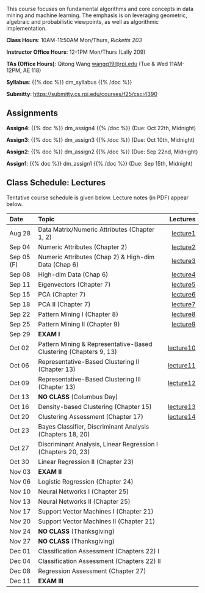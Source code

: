 <!--
.. title: CSCI4390-6390 Data Mining
.. slug: datamining
.. date: 2025-08-13 09:00:31 UTC-04:00
.. tags:
.. category:
.. link:
.. description:
.. has_math: True
.. type: text
-->

This course focuses on fundamental algorithms and core concepts in data
mining and machine learning. The emphasis is on leveraging geometric,
algebraic and probabilistic viewpoints, as well as algorithmic implementation.

**Class Hours**: 10AM-11:50AM Mon/Thurs, _Ricketts 203_

**Instructor Office Hours**: 12-1PM Mon/Thurs (Lally 209)

**TAs (Office Hours)**: Qitong Wang <wangq19@rpi.edu> (Tue & Wed 11AM-12PM, AE 118)

**Syllabus**: {{% doc %}} dm_syllabus {{% /doc %}}

**Submitty**: <https://submitty.cs.rpi.edu/courses/f25/csci4390>

## Assignments

**Assign4**: {{% doc %}} dm_assign4 {{% /doc %}} (Due: Oct 22th, Midnight)

**Assign3**: {{% doc %}} dm_assign3 {{% /doc %}} (Due: Oct 10th, Midnight)

**Assign2**: {{% doc %}} dm_assign2 {{% /doc %}} (Due: Sep 22nd, Midnight)

**Assign1**: {{% doc %}} dm_assign1 {{% /doc %}} (Due: Sep 15th, Midnight)

## Class Schedule: Lectures

Tentative course schedule is given below. Lecture notes (in PDF) appear
below.

| Date       | Topic                                                             |                                                               Lectures |
| :--------- | :-----------------------------------------------------------------| ---------------------------------------------------------------------: |
| Aug 28     | Data Matrix/Numeric Attributes (Chapter 1, 2)                     | [lecture1](http://www.cs.rpi.edu/~zaki/DMCOURSE/lectures/lecture1.pdf) |
| Sep 04     | Numeric Attributes (Chapter 2)                                    | [lecture2](http://www.cs.rpi.edu/~zaki/DMCOURSE/lectures/lecture2.pdf) |
| Sep 05 (F) | Numeric Attributes (Chap 2) & High-dim Data (Chap 6)              | [lecture3](http://www.cs.rpi.edu/~zaki/DMCOURSE/lectures/lecture3.pdf) |
| Sep 08     | High-dim Data (Chap 6)                                            | [lecture4](http://www.cs.rpi.edu/~zaki/DMCOURSE/lectures/lecture4.pdf) |
| Sep 11     | Eigenvectors (Chapter 7)                                          | [lecture5](http://www.cs.rpi.edu/~zaki/DMCOURSE/lectures/lecture5.pdf) |
| Sep 15     | PCA (Chapter 7)                                                   | [lecture6](http://www.cs.rpi.edu/~zaki/DMCOURSE/lectures/lecture6.pdf) |
| Sep 18     | PCA II (Chapter 7)                                                | [lecture7](http://www.cs.rpi.edu/~zaki/DMCOURSE/lectures/lecture7.pdf) |
| Sep 22     | Pattern Mining I (Chapter 8)                                      | [lecture8](http://www.cs.rpi.edu/~zaki/DMCOURSE/lectures/lecture8.pdf) |
| Sep 25     | Pattern Mining II (Chapter 9)                                     | [lecture9](http://www.cs.rpi.edu/~zaki/DMCOURSE/lectures/lecture9.pdf) |
| Sep 29     | **EXAM I**                                                        | |
| Oct 02     | Pattern Mining & Representative-Based Clustering (Chapters 9, 13) | [lecture10](http://www.cs.rpi.edu/~zaki/DMCOURSE/lectures/lecture10.pdf) |
| Oct 06     | Representative-Based Clustering II (Chapter 13)                   | [lecture11](http://www.cs.rpi.edu/~zaki/DMCOURSE/lectures/lecture11.pdf)|
| Oct 09     | Representative-Based Clustering III (Chapter 13)                  | [lecture12](http://www.cs.rpi.edu/~zaki/DMCOURSE/lectures/lecture12.pdf) |
| Oct 13     | **NO CLASS** (Columbus Day)                                       | |
| Oct 16     | Density-based Clustering (Chapter 15)                             | [lecture13](http://www.cs.rpi.edu/~zaki/DMCOURSE/lectures/lecture13.pdf) |
| Oct 20     | Clustering Assessment (Chapter 17)                                | [lecture14](http://www.cs.rpi.edu/~zaki/DMCOURSE/lectures/lecture14.pdf) |
| Oct 23     | Bayes Classifier, Discriminant Analysis (Chapters 18, 20)         ||
| Oct 27     | Discriminant Analysis, Linear Regression I (Chapters 20, 23)      ||
| Oct 30     | Linear Regression II (Chapter 23)                                 ||
| Nov 03     | **EXAM II**                                                       ||
| Nov 06     | Logistic Regression (Chapter 24)                                  ||
| Nov 10     | Neural Networks I (Chapter 25)                                    ||
| Nov 13     | Neural Networks II (Chapter 25)                                   ||
| Nov 17     | Support Vector Machines I (Chapter 21)                            ||
| Nov 20     | Support Vector Machines II (Chapter 21)                           ||
| Nov 24     | **NO CLASS** (Thanksgiving)                                       ||
| Nov 27     | **NO CLASS** (Thanksgiving)                                       ||
| Dec 01     | Classification Assessment (Chapters 22) I                         ||
| Dec 04     | Classification Assessment (Chapters 22) II                        ||
| Dec 08     | Regression Assessment (Chapter 27)                                ||
| Dec 11     | **EXAM III**                                                      ||
